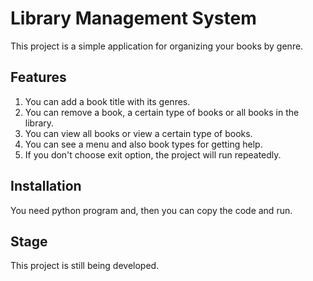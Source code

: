 # Library Management System
This project is a simple application for organizing your books by genre.
## Features 
1. You can add a book title with its genres.
2. You can remove a book, a certain type of books or all books in the library.
3. You can view all books or view a certain type of books.
4. You can see a menu and also book types for getting help.
5. If you don't choose exit option, the project will run repeatedly. 
## Installation
You need python program and, then you can copy the code and run. 
## Stage
This project is still being developed.